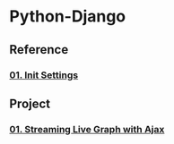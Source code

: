 # Python-Django

## Reference

### [01. Init Settings]()

## Project

### [01. Streaming Live Graph with Ajax](https://github.com/naddongddong/Python-Django/tree/main/project/01.%20Streaming%20Live%20Graph%20with%20Ajax)
